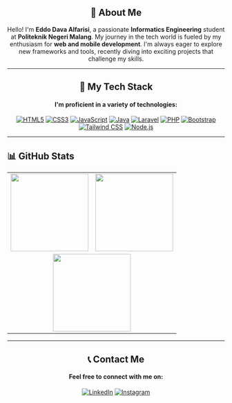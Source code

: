 <p align="center">
  <h2 align="center">👋 About Me</h2>
  <p align="center">Hello! I'm <strong>Eddo Dava Alfarisi</strong>, a passionate <strong>Informatics Engineering</strong> student at <strong>Politeknik Negeri Malang</strong>. My journey in the tech world is fueled by my enthusiasm for <strong>web and mobile development</strong>. I'm always eager to explore new frameworks and tools, recently diving into exciting projects that challenge my skills.</p>
</p>

---

<div align="center">
  <h2 align="center">🚀 My Tech Stack</h2>
  <h4 align="center">I'm proficient in a variety of technologies:</h4>
  <a href="#"><img src="https://img.icons8.com/color/48/000000/html-5.png" alt="HTML5"/></a>
  <a href="#"><img src="https://img.icons8.com/color/48/000000/css3.png" alt="CSS3"/></a>
  <a href="#"><img src="https://img.icons8.com/color/48/000000/javascript.png" alt="JavaScript"/></a>
  <a href="#"><img src="https://img.icons8.com/color/48/000000/java-coffee-cup-logo.png" alt="Java"/></a>
  <a href="#"><img src="https://img.icons8.com/fluency/48/laravel.png" alt="Laravel"/></a>
  <a href="#"><img src="https://img.icons8.com/color/48/000000/php.png" alt="PHP"/></a>
  <a href="#"><img src="https://img.icons8.com/color/48/000000/bootstrap.png" alt="Bootstrap"/></a>
  <a href="#"><img src="https://img.icons8.com/color/48/000000/tailwind_css.png" alt="Tailwind CSS"/></a>
  <a href="#"><img src="https://img.icons8.com/color/48/000000/nodejs.png" alt="Node.js"/></a>
</div>

---

<p align="center">
  <h2>📊 GitHub Stats</h2>
</p>

<table align="center">
  <tr>
    <td align="center">
      <img height="180em" src="https://github-readme-stats-eight-theta.vercel.app/api?username=Eddav29&show_icons=true&theme=algolia&include_all_commits=true&count_private=true"/>
    </td>
    <td align="center">
      <img height="180em" src="https://github-readme-streak-stats.herokuapp.com?user=Eddav29&theme=ocean-gradient"/>
    </td>
  </tr>
  <tr>
    <td colspan="2" align="center">
      <img height="180em" src="https://github-readme-stats-eight-theta.vercel.app/api/top-langs/?username=Eddav29&layout=compact&langs_count=8&theme=algolia"/>
    </td>
  </tr>
</table>

---

<div align="center">
  <h2 align="center">📞 Contact Me</h2>
  <h4 align="center">Feel free to connect with me on:</h4>
  <a href="https://www.linkedin.com/in/eddo-dava-alfarisi-99b4b7274/"><img src="https://img.icons8.com/color/48/000000/linkedin.png" alt="LinkedIn"/></a>
  <a href="https://www.instagram.com/eddav29/"><img src="https://img.icons8.com/color/48/000000/instagram-new.png" alt="Instagram"/></a>
</div>

